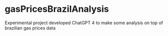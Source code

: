 # gasPricesBrazilAnalysis
Experimental project developed ChatGPT 4 to make some analysis on top of brazilian gas prices data

